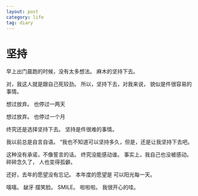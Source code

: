 ```yaml
---
layout: post
category: life
tag: diary
---
```


坚持
===
早上出门晨跑的时候，没有太多想法。
麻木的坚持下去。

对，我这人就是跟自己死较劲。
所以，坚持下去，对我来说，
貌似是件很容易的事情。

想过放弃。
也停过一两天

想过放弃。
也停过一个月

终究还是选择坚持下去。
坚持是件很难的事情。

我以前总是自言自语。
“我也不知道可以坚持多久，但是，还是让我坚持下去吧。

这种没有承诺，不像誓言的话。
终究没能感动谁。
事实上，我自己也没被感动。
碎碎念久了，
人也变得孤僻。

还好，去年的愿望没有忘记。
本年度的愿望是
可以阳光每一天。

嘻嘻。
龇牙
摆笑脸。
SMILE。
啦啦啦。
我很开心的哇。
